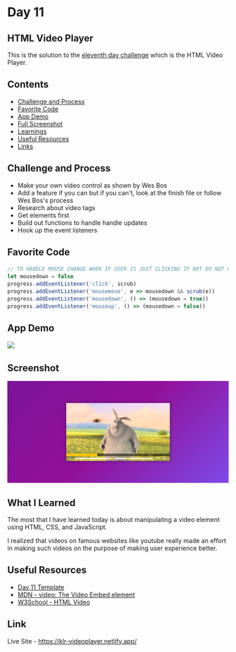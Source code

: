 # Day 11

## HTML Video Player

This is the solution to the [eleventh day challenge](https://javascript30.com/)
which is the HTML Video Player.

## Contents

- [Challenge and Process](#challenge-and-process)
- [Favorite Code](#favorite-code)
- [App Demo](#app-demo)
- [Full Screenshot](#screenshot)
- [Learnings](#what-i-learned)
- [Useful Resources](#useful-resources)
- [Links](#link)

## Challenge and Process

- Make your own video control as shown by Wes Bos
- Add a feature if you can but if you can't, look at the finish file or follow
  Wes Bos's process
- Research about video tags
- Get elements first
- Build out functions to handle handle updates
- Hook up the event listeners

## Favorite Code

```js
// TO HANDLE MOUSE CHANGE WHEN IF USER IS JUST CLICKING IF NOT DO NOT CHANGE
let mousedown = false
progress.addEventListener('click', scrub)
progress.addEventListener('mousemove', e => mousedown && scrub(e))
progress.addEventListener('mousedown', () => (mousedown = true))
progress.addEventListener('mouseup', () => (mousedown = false))
```

## App Demo

![](https://github.com/Karllouise-code/javascript-30/blob/main/Day-10/resources/videoplayer.gif)

## Screenshot

![](https://github.com/Karllouise-code/javascript-30/blob/day10/resources/fullscreenshot.png)

## What I Learned

The most that I have learned today is about manipulating a video element using
HTML, CSS, and JavaScript.

I realized that videos on famous websites like youtube really made an effort in
making such videos on the purpose of making user experience better.

## Useful Resources

- [Day 11 Template](https://github.com/wesbos/JavaScript30/tree/master/10%20-%20Hold%20Shift%20and%20Check%20Checkboxes)
- [MDN - video: The Video Embed element](https://developer.mozilla.org/en-US/docs/Web/HTML/Element/video)
- [W3School - HTML Video](https://www.w3schools.com/html/html5_video.asp)

## Link

Live Site - <https://klr-videoplayer.netlify.app/>
